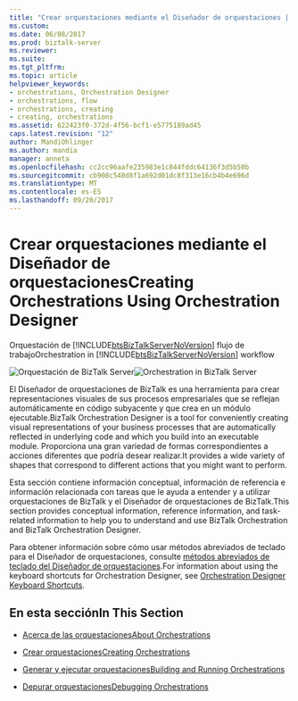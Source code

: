 ```yaml
---
title: "Crear orquestaciones mediante el Diseñador de orquestaciones | Documentos de Microsoft"
ms.custom: 
ms.date: 06/08/2017
ms.prod: biztalk-server
ms.reviewer: 
ms.suite: 
ms.tgt_pltfrm: 
ms.topic: article
helpviewer_keywords:
- orchestrations, Orchestration Designer
- orchestrations, flow
- orchestrations, creating
- creating, orchestrations
ms.assetid: 622423f0-372d-4f56-bcf1-e5775189ad45
caps.latest.revision: "12"
author: MandiOhlinger
ms.author: mandia
manager: anneta
ms.openlocfilehash: cc2cc96aafe235983e1c844fddc64136f3d5b50b
ms.sourcegitcommit: cb908c540d8f1a692d01dc8f313e16cb4b4e696d
ms.translationtype: MT
ms.contentlocale: es-ES
ms.lasthandoff: 09/20/2017
---
```

# <a name="creating-orchestrations-using-orchestration-designer"></a><span data-ttu-id="ede31-102">Crear orquestaciones mediante el Diseñador de orquestaciones</span><span class="sxs-lookup"><span data-stu-id="ede31-102">Creating Orchestrations Using Orchestration Designer</span></span>
<span data-ttu-id="ede31-103">Orquestación de [!INCLUDE[btsBizTalkServerNoVersion](../includes/btsbiztalkservernoversion-md.md)] flujo de trabajo</span><span class="sxs-lookup"><span data-stu-id="ede31-103">Orchestration in [!INCLUDE[btsBizTalkServerNoVersion](../includes/btsbiztalkservernoversion-md.md)] workflow</span></span>  
  
 <span data-ttu-id="ede31-104">![Orquestación de BizTalk Server](../core/media/ebiz-dev-busprcsf.gif "ebiz_dev_busprcsf")</span><span class="sxs-lookup"><span data-stu-id="ede31-104">![Orchestration in BizTalk Server](../core/media/ebiz-dev-busprcsf.gif "ebiz_dev_busprcsf")</span></span>  
  
 <span data-ttu-id="ede31-105">El Diseñador de orquestaciones de BizTalk es una herramienta para crear representaciones visuales de sus procesos empresariales que se reflejan automáticamente en código subyacente y que crea en un módulo ejecutable.</span><span class="sxs-lookup"><span data-stu-id="ede31-105">BizTalk Orchestration Designer is a tool for conveniently creating visual representations of your business processes that are automatically reflected in underlying code and which you build into an executable module.</span></span> <span data-ttu-id="ede31-106">Proporciona una gran variedad de formas correspondientes a acciones diferentes que podría desear realizar.</span><span class="sxs-lookup"><span data-stu-id="ede31-106">It provides a wide variety of shapes that correspond to different actions that you might want to perform.</span></span>  
  
 <span data-ttu-id="ede31-107">Esta sección contiene información conceptual, información de referencia e información relacionada con tareas que le ayuda a entender y a utilizar orquestaciones de BizTalk y el Diseñador de orquestaciones de BizTalk.</span><span class="sxs-lookup"><span data-stu-id="ede31-107">This section provides conceptual information, reference information, and task-related information to help you to understand and use BizTalk Orchestration and BizTalk Orchestration Designer.</span></span>  
  
 <span data-ttu-id="ede31-108">Para obtener información sobre cómo usar métodos abreviados de teclado para el Diseñador de orquestaciones, consulte [métodos abreviados de teclado del Diseñador de orquestaciones](../core/orchestration-designer-keyboard-shortcuts.md).</span><span class="sxs-lookup"><span data-stu-id="ede31-108">For information about using the keyboard shortcuts for Orchestration Designer, see [Orchestration Designer Keyboard Shortcuts](../core/orchestration-designer-keyboard-shortcuts.md).</span></span>  
  
## <a name="in-this-section"></a><span data-ttu-id="ede31-109">En esta sección</span><span class="sxs-lookup"><span data-stu-id="ede31-109">In This Section</span></span>  
  
-   [<span data-ttu-id="ede31-110">Acerca de las orquestaciones</span><span class="sxs-lookup"><span data-stu-id="ede31-110">About Orchestrations</span></span>](../core/about-orchestrations.md)  
  
-   [<span data-ttu-id="ede31-111">Crear orquestaciones</span><span class="sxs-lookup"><span data-stu-id="ede31-111">Creating Orchestrations</span></span>](../core/creating-orchestrations.md)  
  
-   [<span data-ttu-id="ede31-112">Generar y ejecutar orquestaciones</span><span class="sxs-lookup"><span data-stu-id="ede31-112">Building and Running Orchestrations</span></span>](../core/building-and-running-orchestrations.md)  
  
-   [<span data-ttu-id="ede31-113">Depurar orquestaciones</span><span class="sxs-lookup"><span data-stu-id="ede31-113">Debugging Orchestrations</span></span>](../core/debugging-orchestrations.md)